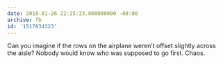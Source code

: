 ```yaml
---
date: 2018-01-26 22:25:23.000000000 -08:00
archive: fb
id: '1517034323'
---
```


Can you imagine if the rows on the airplane weren’t offset slightly across the aisle? Nobody would know who was supposed to go first. Chaos.
